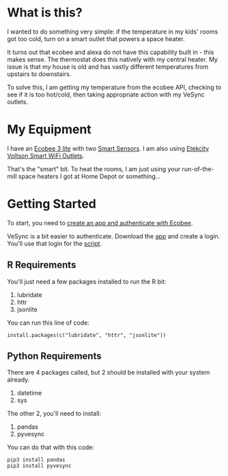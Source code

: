# What is this?

I wanted to do something very simple: if the temperature in my kids' rooms got 
too cold, turn on a smart outlet that powers a space heater. 

It turns out that ecobee and alexa do not have this capability built in - this 
makes sense. The thermostat does this natively with my central heater. My issue 
is that my house is old and has vastly different temperatures from upstairs to 
downstairs. 

To solve this, I am getting my temperature from the ecobee API, checking to see 
if it is too hot/cold, then taking appropriate action with my VeSync outlets.

# My Equipment

I have an [Ecobee 3 lite](https://www.ecobee.com/ecobee3-lite/) with two 
[Smart Sensors](https://www.ecobee.com/en-us/smart-sensor/). I am also using 
[Etekcity Voltson Smart WiFi Outlets](http://www.vesync.com/esw01usa). 

That's the "smart" bit. To heat the rooms, I am just using your run-of-the-mill 
space heaters I got at Home Depot or something... 

# Getting Started

To start, you need to 
[create an app and authenticate with Ecobee](https://github.com/jrozra200/ecobee_vesync_connect/blob/master/initiating_ecobee_login.md).

VeSync is a bit easier to authenticate. Download the [app](https://itunes.apple.com/us/app/vesync/id1289575311?mt=8) 
and create a login. You'll use that login for the 
[script](https://github.com/jrozra200/ecobee_vesync_connect/blob/master/vesync.py).

## R Requirements

You'll just need a few packages installed to run the R bit:

1. lubridate
2. httr
3. jsonlite

You can run this line of code: 

```
install.packages(c("lubridate", "httr", "jsonlite"))
```

## Python Requirements

There are 4 packages called, but 2 should be installed with your system already. 

1. datetime
2. sys

The other 2, you'll need to install:

1. pandas
2. pyvesync

You can do that with this code:

```
pip3 install pandas
pip3 install pyvesync
```
